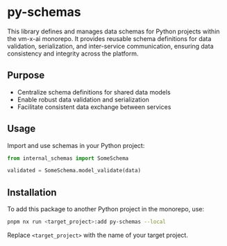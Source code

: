 # py-schemas

This library defines and manages data schemas for Python projects within the vm-x-ai monorepo. It provides reusable schema definitions for data validation, serialization, and inter-service communication, ensuring data consistency and integrity across the platform.

## Purpose

- Centralize schema definitions for shared data models
- Enable robust data validation and serialization
- Facilitate consistent data exchange between services

## Usage

Import and use schemas in your Python project:

```python
from internal_schemas import SomeSchema

validated = SomeSchema.model_validate(data)
```

## Installation

To add this package to another Python project in the monorepo, use:

```bash
pnpm nx run <target_project>:add py-schemas --local
```

Replace `<target_project>` with the name of your target project.
